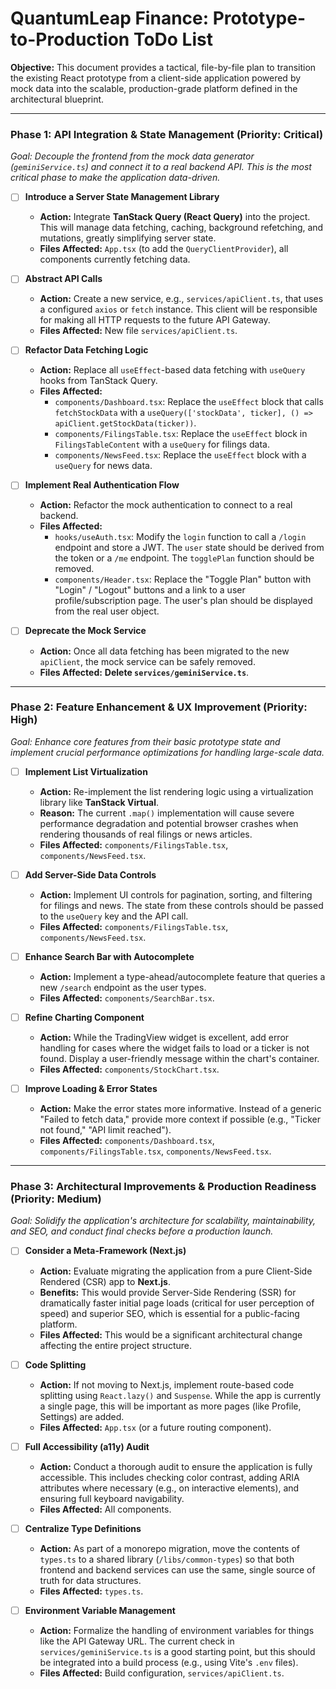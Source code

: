 # QuantumLeap Finance: Prototype-to-Production ToDo List

**Objective:** This document provides a tactical, file-by-file plan to transition the existing React prototype from a client-side application powered by mock data into the scalable, production-grade platform defined in the architectural blueprint.

---

### Phase 1: API Integration & State Management (Priority: Critical)

*Goal: Decouple the frontend from the mock data generator (`geminiService.ts`) and connect it to a real backend API. This is the most critical phase to make the application data-driven.*

-   [ ] **Introduce a Server State Management Library**
    -   **Action:** Integrate **TanStack Query (React Query)** into the project. This will manage data fetching, caching, background refetching, and mutations, greatly simplifying server state.
    -   **Files Affected:** `App.tsx` (to add the `QueryClientProvider`), all components currently fetching data.

-   [ ] **Abstract API Calls**
    -   **Action:** Create a new service, e.g., `services/apiClient.ts`, that uses a configured `axios` or `fetch` instance. This client will be responsible for making all HTTP requests to the future API Gateway.
    -   **Files Affected:** New file `services/apiClient.ts`.

-   [ ] **Refactor Data Fetching Logic**
    -   **Action:** Replace all `useEffect`-based data fetching with `useQuery` hooks from TanStack Query.
    -   **Files Affected:**
        -   `components/Dashboard.tsx`: Replace the `useEffect` block that calls `fetchStockData` with a `useQuery(['stockData', ticker], () => apiClient.getStockData(ticker))`.
        -   `components/FilingsTable.tsx`: Replace the `useEffect` block in `FilingsTableContent` with a `useQuery` for filings data.
        -   `components/NewsFeed.tsx`: Replace the `useEffect` block with a `useQuery` for news data.

-   [ ] **Implement Real Authentication Flow**
    -   **Action:** Refactor the mock authentication to connect to a real backend.
    -   **Files Affected:**
        -   `hooks/useAuth.tsx`: Modify the `login` function to call a `/login` endpoint and store a JWT. The `user` state should be derived from the token or a `/me` endpoint. The `togglePlan` function should be removed.
        -   `components/Header.tsx`: Replace the "Toggle Plan" button with "Login" / "Logout" buttons and a link to a user profile/subscription page. The user's plan should be displayed from the real user object.

-   [ ] **Deprecate the Mock Service**
    -   **Action:** Once all data fetching has been migrated to the new `apiClient`, the mock service can be safely removed.
    -   **Files Affected:** **Delete `services/geminiService.ts`**.

---

### Phase 2: Feature Enhancement & UX Improvement (Priority: High)

*Goal: Enhance core features from their basic prototype state and implement crucial performance optimizations for handling large-scale data.*

-   [ ] **Implement List Virtualization**
    -   **Action:** Re-implement the list rendering logic using a virtualization library like **TanStack Virtual**.
    -   **Reason:** The current `.map()` implementation will cause severe performance degradation and potential browser crashes when rendering thousands of real filings or news articles.
    -   **Files Affected:** `components/FilingsTable.tsx`, `components/NewsFeed.tsx`.

-   [ ] **Add Server-Side Data Controls**
    -   **Action:** Implement UI controls for pagination, sorting, and filtering for filings and news. The state from these controls should be passed to the `useQuery` key and the API call.
    -   **Files Affected:** `components/FilingsTable.tsx`, `components/NewsFeed.tsx`.

-   [ ] **Enhance Search Bar with Autocomplete**
    -   **Action:** Implement a type-ahead/autocomplete feature that queries a new `/search` endpoint as the user types.
    -   **Files Affected:** `components/SearchBar.tsx`.

-   [ ] **Refine Charting Component**
    -   **Action:** While the TradingView widget is excellent, add error handling for cases where the widget fails to load or a ticker is not found. Display a user-friendly message within the chart's container.
    -   **Files Affected:** `components/StockChart.tsx`.

-   [ ] **Improve Loading & Error States**
    -   **Action:** Make the error states more informative. Instead of a generic "Failed to fetch data," provide more context if possible (e.g., "Ticker not found," "API limit reached").
    -   **Files Affected:** `components/Dashboard.tsx`, `components/FilingsTable.tsx`, `components/NewsFeed.tsx`.

---

### Phase 3: Architectural Improvements & Production Readiness (Priority: Medium)

*Goal: Solidify the application's architecture for scalability, maintainability, and SEO, and conduct final checks before a production launch.*

-   [ ] **Consider a Meta-Framework (Next.js)**
    -   **Action:** Evaluate migrating the application from a pure Client-Side Rendered (CSR) app to **Next.js**.
    -   **Benefits:** This would provide Server-Side Rendering (SSR) for dramatically faster initial page loads (critical for user perception of speed) and superior SEO, which is essential for a public-facing platform.
    -   **Files Affected:** This would be a significant architectural change affecting the entire project structure.

-   [ ] **Code Splitting**
    -   **Action:** If not moving to Next.js, implement route-based code splitting using `React.lazy()` and `Suspense`. While the app is currently a single page, this will be important as more pages (like Profile, Settings) are added.
    -   **Files Affected:** `App.tsx` (or a future routing component).

-   [ ] **Full Accessibility (a11y) Audit**
    -   **Action:** Conduct a thorough audit to ensure the application is fully accessible. This includes checking color contrast, adding ARIA attributes where necessary (e.g., on interactive elements), and ensuring full keyboard navigability.
    -   **Files Affected:** All components.

-   [ ] **Centralize Type Definitions**
    -   **Action:** As part of a monorepo migration, move the contents of `types.ts` to a shared library (`/libs/common-types`) so that both frontend and backend services can use the same, single source of truth for data structures.
    -   **Files Affected:** `types.ts`.

-   [ ] **Environment Variable Management**
    -   **Action:** Formalize the handling of environment variables for things like the API Gateway URL. The current check in `services/geminiService.ts` is a good starting point, but this should be integrated into a build process (e.g., using Vite's `.env` files).
    -   **Files Affected:** Build configuration, `services/apiClient.ts`.
